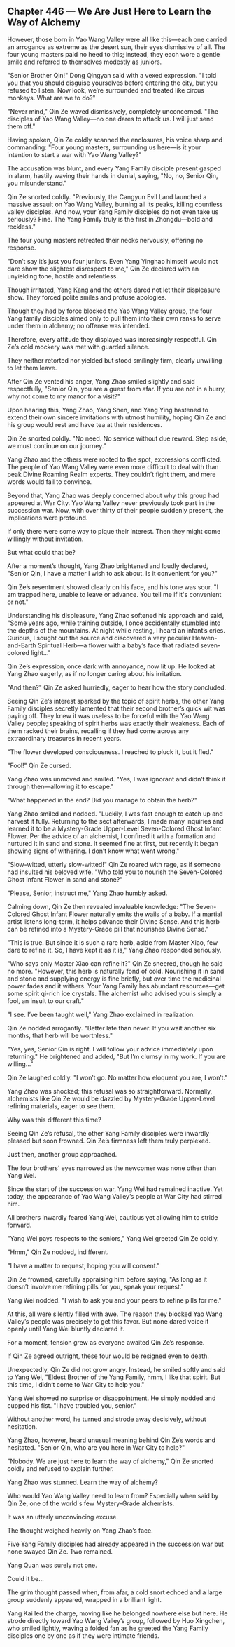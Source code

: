 ## Chapter 446 — We Are Just Here to Learn the Way of Alchemy

However, those born in Yao Wang Valley were all like this—each one carried an arrogance as extreme as the desert sun, their eyes dismissive of all. The four young masters paid no heed to this; instead, they each wore a gentle smile and referred to themselves modestly as juniors.

"Senior Brother Qin!" Dong Qingyan said with a vexed expression. "I told you that you should disguise yourselves before entering the city, but you refused to listen. Now look, we’re surrounded and treated like circus monkeys. What are we to do?"

"Never mind," Qin Ze waved dismissively, completely unconcerned. "The disciples of Yao Wang Valley—no one dares to attack us. I will just send them off."

Having spoken, Qin Ze coldly scanned the enclosures, his voice sharp and commanding: "Four young masters, surrounding us here—is it your intention to start a war with Yao Wang Valley?"

The accusation was blunt, and every Yang Family disciple present gasped in alarm, hastily waving their hands in denial, saying, "No, no, Senior Qin, you misunderstand."

Qin Ze snorted coldly. "Previously, the Cangyun Evil Land launched a massive assault on Yao Wang Valley, burning all its peaks, killing countless valley disciples. And now, your Yang Family disciples do not even take us seriously? Fine. The Yang Family truly is the first in Zhongdu—bold and reckless."

The four young masters retreated their necks nervously, offering no response.

"Don’t say it’s just you four juniors. Even Yang Yinghao himself would not dare show the slightest disrespect to me," Qin Ze declared with an unyielding tone, hostile and relentless.

Though irritated, Yang Kang and the others dared not let their displeasure show. They forced polite smiles and profuse apologies.

Though they had by force blocked the Yao Wang Valley group, the four Yang family disciples aimed only to pull them into their own ranks to serve under them in alchemy; no offense was intended.

Therefore, every attitude they displayed was increasingly respectful. Qin Ze’s cold mockery was met with guarded silence.

They neither retorted nor yielded but stood smilingly firm, clearly unwilling to let them leave.

After Qin Ze vented his anger, Yang Zhao smiled slightly and said respectfully, "Senior Qin, you are a guest from afar. If you are not in a hurry, why not come to my manor for a visit?"

Upon hearing this, Yang Zhao, Yang Shen, and Yang Ying hastened to extend their own sincere invitations with utmost humility, hoping Qin Ze and his group would rest and have tea at their residences.

Qin Ze snorted coldly. "No need. No service without due reward. Step aside, we must continue on our journey."

Yang Zhao and the others were rooted to the spot, expressions conflicted. The people of Yao Wang Valley were even more difficult to deal with than peak Divine Roaming Realm experts. They couldn’t fight them, and mere words would fail to convince.

Beyond that, Yang Zhao was deeply concerned about why this group had appeared at War City. Yao Wang Valley never previously took part in the succession war. Now, with over thirty of their people suddenly present, the implications were profound.

If only there were some way to pique their interest. Then they might come willingly without invitation.

But what could that be?

After a moment’s thought, Yang Zhao brightened and loudly declared, "Senior Qin, I have a matter I wish to ask about. Is it convenient for you?"

Qin Ze’s resentment showed clearly on his face, and his tone was sour. "I am trapped here, unable to leave or advance. You tell me if it's convenient or not."

Understanding his displeasure, Yang Zhao softened his approach and said, "Some years ago, while training outside, I once accidentally stumbled into the depths of the mountains. At night while resting, I heard an infant’s cries. Curious, I sought out the source and discovered a very peculiar Heaven-and-Earth Spiritual Herb—a flower with a baby’s face that radiated seven-colored light..."

Qin Ze’s expression, once dark with annoyance, now lit up. He looked at Yang Zhao eagerly, as if no longer caring about his irritation.

"And then?" Qin Ze asked hurriedly, eager to hear how the story concluded.

Seeing Qin Ze’s interest sparked by the topic of spirit herbs, the other Yang Family disciples secretly lamented that their second brother’s quick wit was paying off. They knew it was useless to be forceful with the Yao Wang Valley people; speaking of spirit herbs was exactly their weakness. Each of them racked their brains, recalling if they had come across any extraordinary treasures in recent years.

"The flower developed consciousness. I reached to pluck it, but it fled."

"Fool!" Qin Ze cursed.

Yang Zhao was unmoved and smiled. "Yes, I was ignorant and didn’t think it through then—allowing it to escape."

"What happened in the end? Did you manage to obtain the herb?"

Yang Zhao smiled and nodded. "Luckily, I was fast enough to catch up and harvest it fully. Returning to the sect afterwards, I made many inquiries and learned it to be a Mystery-Grade Upper-Level Seven-Colored Ghost Infant Flower. Per the advice of an alchemist, I confined it with a formation and nurtured it in sand and stone. It seemed fine at first, but recently it began showing signs of withering. I don’t know what went wrong."

"Slow-witted, utterly slow-witted!" Qin Ze roared with rage, as if someone had insulted his beloved wife. "Who told you to nourish the Seven-Colored Ghost Infant Flower in sand and stone?"

"Please, Senior, instruct me," Yang Zhao humbly asked.

Calming down, Qin Ze then revealed invaluable knowledge: "The Seven-Colored Ghost Infant Flower naturally emits the wails of a baby. If a martial artist listens long-term, it helps advance their Divine Sense. And this herb can be refined into a Mystery-Grade pill that nourishes Divine Sense."

"This is true. But since it is such a rare herb, aside from Master Xiao, few dare to refine it. So, I have kept it as it is," Yang Zhao responded seriously.

"Who says only Master Xiao can refine it?" Qin Ze sneered, though he said no more. "However, this herb is naturally fond of cold. Nourishing it in sand and stone and supplying energy is fine briefly, but over time the medicinal power fades and it withers. Your Yang Family has abundant resources—get some spirit qi-rich ice crystals. The alchemist who advised you is simply a fool, an insult to our craft."

"I see. I’ve been taught well," Yang Zhao exclaimed in realization.

Qin Ze nodded arrogantly. "Better late than never. If you wait another six months, that herb will be worthless."

"Yes, yes, Senior Qin is right. I will follow your advice immediately upon returning." He brightened and added, "But I’m clumsy in my work. If you are willing…"

Qin Ze laughed coldly. "I won’t go. No matter how eloquent you are, I won’t."

Yang Zhao was shocked; this refusal was so straightforward. Normally, alchemists like Qin Ze would be dazzled by Mystery-Grade Upper-Level refining materials, eager to see them.

Why was this different this time?

Seeing Qin Ze’s refusal, the other Yang Family disciples were inwardly pleased but soon frowned. Qin Ze’s firmness left them truly perplexed.

Just then, another group approached.

The four brothers’ eyes narrowed as the newcomer was none other than Yang Wei.

Since the start of the succession war, Yang Wei had remained inactive. Yet today, the appearance of Yao Wang Valley’s people at War City had stirred him.

All brothers inwardly feared Yang Wei, cautious yet allowing him to stride forward.

"Yang Wei pays respects to the seniors," Yang Wei greeted Qin Ze coldly.

"Hmm," Qin Ze nodded, indifferent.

"I have a matter to request, hoping you will consent."

Qin Ze frowned, carefully appraising him before saying, "As long as it doesn’t involve me refining pills for you, speak your request."

Yang Wei nodded. "I wish to ask you and your peers to refine pills for me."

At this, all were silently filled with awe. The reason they blocked Yao Wang Valley’s people was precisely to get this favor. But none dared voice it openly until Yang Wei bluntly declared it.

For a moment, tension grew as everyone awaited Qin Ze’s response.

If Qin Ze agreed outright, these four would be resigned even to death.

Unexpectedly, Qin Ze did not grow angry. Instead, he smiled softly and said to Yang Wei, "Eldest Brother of the Yang Family, hmm, I like that spirit. But this time, I didn’t come to War City to help you."

Yang Wei showed no surprise or disappointment. He simply nodded and cupped his fist. "I have troubled you, senior."

Without another word, he turned and strode away decisively, without hesitation.

Yang Zhao, however, heard unusual meaning behind Qin Ze’s words and hesitated. "Senior Qin, who are you here in War City to help?"

"Nobody. We are just here to learn the way of alchemy," Qin Ze snorted coldly and refused to explain further.

Yang Zhao was stunned. Learn the way of alchemy?

Who would Yao Wang Valley need to learn from? Especially when said by Qin Ze, one of the world's few Mystery-Grade alchemists.

It was an utterly unconvincing excuse.

The thought weighed heavily on Yang Zhao’s face.

Five Yang Family disciples had already appeared in the succession war but none swayed Qin Ze. Two remained.

Yang Quan was surely not one.

Could it be...

The grim thought passed when, from afar, a cold snort echoed and a large group suddenly appeared, wrapped in a brilliant light.

Yang Kai led the charge, moving like he belonged nowhere else but here. He strode directly toward Yao Wang Valley’s group, followed by Huo Xingchen, who smiled lightly, waving a folded fan as he greeted the Yang Family disciples one by one as if they were intimate friends.